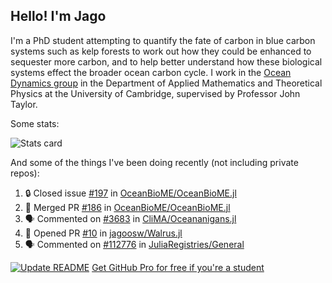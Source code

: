 ## Hello! I'm Jago

I'm a PhD student attempting to quantify the fate of carbon in blue carbon systems such as kelp forests to work out how they could be enhanced to sequester more carbon, and to help better understand how these biological systems effect the broader ocean carbon cycle. I work in the <a href="https://www.damtp.cam.ac.uk/user/jrt51/" class="emph">Ocean Dynamics group</a> in the Department of Applied Mathematics and Theoretical Physics at the University of Cambridge, supervised by Professor John Taylor.

Some stats:
<!--
![](https://raw.githubusercontent.com/jagoosw/jagoosw/main/profile-summary-card-output/nord_dark/0-profile-details.svg)
![](https://raw.githubusercontent.com/jagoosw/jagoosw/main/profile-summary-card-output/nord_dark/3-stats.svg)
![](https://raw.githubusercontent.com/jagoosw/jagoosw/main/profile-summary-card-output/nord_dark/4-productive-time.svg)
-->
![Stats card](https://github-readme-stats.vercel.app/api?username=jagoosw&count_private=true&show_icons=true&theme=transparent&hide_title=true&rank_icon=percentile&show=reviews)

And some of the things I've been doing recently (not including private repos):
<!--START_SECTION:activity-->
1. 🔒 Closed issue [#197](https://github.com/OceanBioME/OceanBioME.jl/issues/197) in [OceanBioME/OceanBioME.jl](https://github.com/OceanBioME/OceanBioME.jl)
2. 🎉 Merged PR [#186](https://github.com/OceanBioME/OceanBioME.jl/pull/186) in [OceanBioME/OceanBioME.jl](https://github.com/OceanBioME/OceanBioME.jl)
3. 🗣 Commented on [#3683](https://github.com/CliMA/Oceananigans.jl/pull/3683#issuecomment-2286628307) in [CliMA/Oceananigans.jl](https://github.com/CliMA/Oceananigans.jl)
4. 💪 Opened PR [#10](https://github.com/jagoosw/Walrus.jl/pull/10) in [jagoosw/Walrus.jl](https://github.com/jagoosw/Walrus.jl)
5. 🗣 Commented on [#112776](https://github.com/JuliaRegistries/General/pull/112776#issuecomment-2278472972) in [JuliaRegistries/General](https://github.com/JuliaRegistries/General)
<!--END_SECTION:activity-->


[![Update README](https://github.com/jagoosw/jagoosw/actions/workflows/update-readme.yml/badge.svg)](https://github.com/jagoosw/jagoosw/actions/workflows/update-readme.yml)
[Get GitHub Pro for free if you're a student](https://education.github.com/pack)

